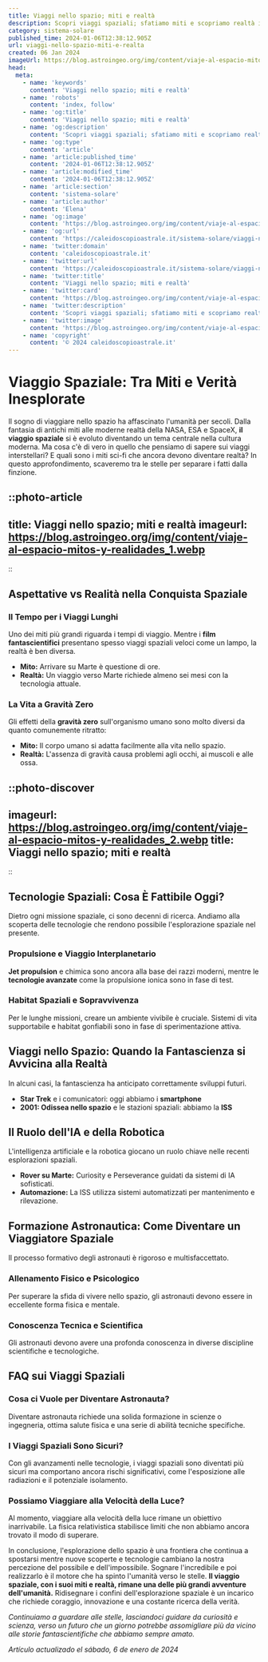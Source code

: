 ```yaml
---
title: Viaggi nello spazio; miti e realtà
description: Scopri viaggi spaziali; sfatiamo miti e scopriamo realtà in una guida appassionante. Entra nel futuro dellesplorazione cosmica ora!
category: sistema-solare
published_time: 2024-01-06T12:38:12.905Z
url: viaggi-nello-spazio-miti-e-realta
created: 06 Jan 2024
imageUrl: https://blog.astroingeo.org/img/content/viaje-al-espacio-mitos-y-realidades_1.webp
head:
  meta:
    - name: 'keywords'
      content: 'Viaggi nello spazio; miti e realtà'
    - name: 'robots'
      content: 'index, follow'
    - name: 'og:title'
      content: 'Viaggi nello spazio; miti e realtà'
    - name: 'og:description'
      content: 'Scopri viaggi spaziali; sfatiamo miti e scopriamo realtà in una guida appassionante. Entra nel futuro dellesplorazione cosmica ora!'
    - name: 'og:type'
      content: 'article'
    - name: 'article:published_time'
      content: '2024-01-06T12:38:12.905Z'
    - name: 'article:modified_time'
      content: '2024-01-06T12:38:12.905Z'
    - name: 'article:section'
      content: 'sistema-solare'
    - name: 'article:author'
      content: 'Elena'
    - name: 'og:image'
      content: 'https://blog.astroingeo.org/img/content/viaje-al-espacio-mitos-y-realidades_1.webp'
    - name: 'og:url'
      content: 'https://caleidoscopioastrale.it/sistema-solare/viaggi-nello-spazio-miti-e-realta'
    - name: 'twitter:domain'
      content: 'caleidoscopioastrale.it'
    - name: 'twitter:url'
      content: 'https://caleidoscopioastrale.it/sistema-solare/viaggi-nello-spazio-miti-e-realta'
    - name: 'twitter:title'
      content: 'Viaggi nello spazio; miti e realtà'
    - name: 'twitter:card'
      content: 'https://blog.astroingeo.org/img/content/viaje-al-espacio-mitos-y-realidades_1.webp'
    - name: 'twitter:description'
      content: 'Scopri viaggi spaziali; sfatiamo miti e scopriamo realtà in una guida appassionante. Entra nel futuro dellesplorazione cosmica ora!'
    - name: 'twitter:image'
      content: 'https://blog.astroingeo.org/img/content/viaje-al-espacio-mitos-y-realidades_1.webp'
    - name: 'copyright'
      content: '© 2024 caleidoscopioastrale.it'
---
```

# Viaggio Spaziale: Tra Miti e Verità Inesplorate

Il sogno di viaggiare nello spazio ha affascinato l'umanità per secoli. Dalla fantasia di antichi miti alle moderne realtà della NASA, ESA e SpaceX, **il viaggio spaziale** si è evoluto diventando un tema centrale nella cultura moderna. Ma cosa c'è di vero in quello che pensiamo di sapere sui viaggi interstellari? E quali sono i miti sci-fi che ancora devono diventare realtà? In questo approfondimento, scaveremo tra le stelle per separare i fatti dalla finzione.

::photo-article
---
title: Viaggi nello spazio; miti e realtà
imageurl: https://blog.astroingeo.org/img/content/viaje-al-espacio-mitos-y-realidades_1.webp
---
::

## Aspettative vs Realità nella Conquista Spaziale

### **Il Tempo per i Viaggi Lunghi**
Uno dei miti più grandi riguarda i tempi di viaggio. Mentre i **film fantascientifici** presentano spesso viaggi spaziali veloci come un lampo, la realtà è ben diversa.

- **Mito:** Arrivare su Marte è questione di ore.
- **Realtà:** Un viaggio verso Marte richiede almeno sei mesi con la tecnologia attuale.

### La Vita a Gravità Zero
Gli effetti della **gravità zero** sull'organismo umano sono molto diversi da quanto comunemente ritratto:

- **Mito:** Il corpo umano si adatta facilmente alla vita nello spazio.
- **Realtà:** L'assenza di gravità causa problemi agli occhi, ai muscoli e alle ossa.

::photo-discover
---
imageurl: https://blog.astroingeo.org/img/content/viaje-al-espacio-mitos-y-realidades_2.webp
title: Viaggi nello spazio; miti e realtà
---
::

## Tecnologie Spaziali: Cosa È Fattibile Oggi?

Dietro ogni missione spaziale, ci sono decenni di ricerca. Andiamo alla scoperta delle tecnologie che rendono possibile l'esplorazione spaziale nel presente.

### **Propulsione e Viaggio Interplanetario**
**Jet propulsion** e chimica sono ancora alla base dei razzi moderni, mentre le **tecnologie avanzate** come la propulsione ionica sono in fase di test.

### Habitat Spaziali e Sopravvivenza
Per le lunghe missioni, creare un ambiente vivibile è cruciale. Sistemi di vita supportabile e habitat gonfiabili sono in fase di sperimentazione attiva.

## **Viaggi nello Spazio: Quando la Fantascienza si Avvicina alla Realtà**

In alcuni casi, la fantascienza ha anticipato correttamente sviluppi futuri.

- **Star Trek** e i comunicatori: oggi abbiamo i **smartphone**
- **2001: Odissea nello spazio** e le stazioni spaziali: abbiamo la **ISS**

## **Il Ruolo dell'IA e della Robotica**
L'intelligenza artificiale e la robotica giocano un ruolo chiave nelle recenti esplorazioni spaziali.

- **Rover su Marte:** Curiosity e Perseverance guidati da sistemi di IA sofisticati.
- **Automazione:** La ISS utilizza sistemi automatizzati per mantenimento e rilevazione.

## Formazione Astronautica: Come Diventare un Viaggiatore Spaziale

Il processo formativo degli astronauti è rigoroso e multisfaccettato.

### **Allenamento Fisico e Psicologico**
Per superare la sfida di vivere nello spazio, gli astronauti devono essere in eccellente forma fisica e mentale.

### **Conoscenza Tecnica e Scientifica**
Gli astronauti devono avere una profonda conoscenza in diverse discipline scientifiche e tecnologiche.

## FAQ sui Viaggi Spaziali

### Cosa ci Vuole per Diventare Astronauta?
Diventare astronauta richiede una solida formazione in scienze o ingegneria, ottima salute fisica e una serie di abilità tecniche specifiche.

### I Viaggi Spaziali Sono Sicuri?
Con gli avanzamenti nelle tecnologie, i viaggi spaziali sono diventati più sicuri ma comportano ancora rischi significativi, come l'esposizione alle radiazioni e il potenziale isolamento.

### Possiamo Viaggiare alla Velocità della Luce?
Al momento, viaggiare alla velocità della luce rimane un obiettivo inarrivabile. La fisica relativistica stabilisce limiti che non abbiamo ancora trovato il modo di superare.

In conclusione, l'esplorazione dello spazio è una frontiera che continua a spostarsi mentre nuove scoperte e tecnologie cambiano la nostra percezione del possibile e dell'impossibile. Sognare l'incredibile e poi realizzarlo è il motore che ha spinto l'umanità verso le stelle. **Il viaggio spaziale, con i suoi miti e realtà, rimane una delle più grandi avventure dell'umanità.** Ridisegnare i confini dell'esplorazione spaziale è un incarico che richiede coraggio, innovazione e una costante ricerca della verità.

*Continuiamo a guardare alle stelle, lasciandoci guidare da curiosità e scienza, verso un futuro che un giorno potrebbe assomigliare più da vicino alle storie fantascientifiche che abbiamo sempre amato.*

_Artículo actualizado el sábado, 6 de enero de 2024_